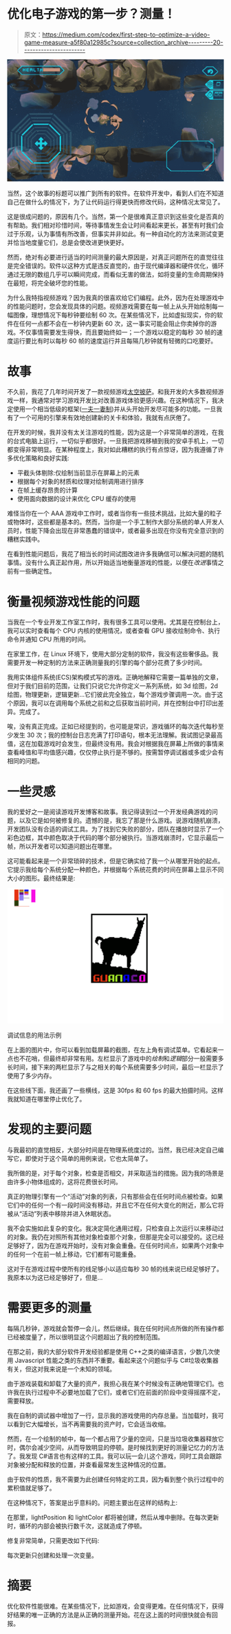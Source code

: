 # 优化电子游戏的第一步？测量！

> 原文：<https://medium.com/codex/first-step-to-optimize-a-video-game-measure-a5f80a12985c?source=collection_archive---------20----------------------->

![](img/c466fe32a14fa683ba181410ddf9f1e2.png)

当然，这个故事的标题可以推广到所有的软件。在软件开发中，看到人们在不知道自己在做什么的情况下，为了让代码运行得更快而修改代码，这种情况太常见了。

这是很成问题的，原因有几个。当然，第一个是很难真正意识到这些变化是否真的有帮助。我们相对珍惜时间，等待事情发生会让时间看起来更长，甚至有时我们会过于乐观，认为事情有所改善，但事实并非如此。有一种自动化的方法来测试变更并恰当地度量它们，总是会使改进更快更好。

然而，绝对有必要进行适当的时间测量的最大原因是，对真正问题所在的直觉往往是完全错误的。软件以这种方式是违反直觉的，由于现代编译器和硬件优化，循环通过无限的数组几乎可以瞬间完成，而看似无害的做法，如将变量的生命周期保持在最短，将完全破坏您的性能。

为什么我特指视频游戏？因为我真的很喜欢给它们编程。此外，因为在处理游戏中的性能问题时，您会发现具体的问题。视频游戏需要在每一帧上从头开始绘制每一幅图像，理想情况下每秒钟要绘制 60 次。在某些情况下，比如虚拟现实，你的软件在任何一点都不会在一秒钟内更新 60 次，这一事实可能会阻止你卖掉你的游戏。不仅事情需要发生得快，而且要始终如一；一个游戏以稳定的每秒 30 帧的速度运行要比有时以每秒 60 帧的速度运行并且每隔几秒钟就有轻微的口吃要好。

# 故事

不久前，我花了几年时间开发了一款视频游戏[太空披萨](https://play.google.com/store/apps/details?id=com.jsmtux.shooterandroid)。和我开发的大多数视频游戏一样，我通常对学习游戏开发比对改善游戏体验更感兴趣。在这种情况下，我决定使用一个相当低级的框架([一夫一妻制](https://www.monogame.net/))并从头开始开发尽可能多的功能。一旦我有了一个可用的引擎来有效地创建新的关卡和体验，我就有点厌倦了。

在开发的时候，我并没有太关注游戏的性能，因为这是一个非常简单的游戏，在我的台式电脑上运行，一切似乎都很好。一旦我把游戏移植到我的安卓手机上，一切都变得非常明显。在某种程度上，我对如此糟糕的执行有点惊讶，因为我遵循了许多优化策略和良好实践:

*   平截头体剔除:仅绘制当前显示在屏幕上的元素
*   根据每个对象的材质和纹理对绘制调用进行排序
*   在帧上缓存昂贵的计算
*   使用面向数据的设计来优化 CPU 缓存的使用

难怪当你在一个 AAA 游戏中工作时，或者当你有一些技术挑战，比如大量的粒子或物体时，这些都是基本的。然而，当你是一个手工制作大部分系统的单人开发人员时，性能下降会出现在非常愚蠢的错误中，或者最多出现在你没有完全意识到的糟糕实践中。

在看到性能问题后，我花了相当长的时间试图改进许多我确信可以解决问题的随机事情。没有什么真正起作用，所以开始适当地衡量游戏的性能，以便在*改进*事情之前有一些确定性。

# 衡量视频游戏性能的问题

当我在一个专业开发工作室工作时，我有很多工具可以使用。尤其是在控制台上，我可以实时查看每个 CPU 内核的使用情况，或者查看 GPU 接收绘制命令、执行命令并通知 CPU 所用的时间。

在家里工作，在 Linux 环境下，使用大部分定制的软件，我没有这些奢侈品。我需要开发一种定制的方法来正确测量我的引擎的每个部分花费了多少时间。

我用实体组件系统(ECS)架构模式写的游戏。正确地解释它需要一篇单独的文章，但对于我们目前的范围，让我们只说它允许你定义一系列系统，如 3d 绘图，2d 绘图，物理更新，逻辑更新…它们彼此完全独立，每个游戏步骤调用一次。由于这个原因，我可以在调用每个系统之前和之后获取当前时间，并在控制台中打印出差异。完成了。

唉，没有真正完成。正如已经提到的，也可能是常识，游戏循环的每次迭代每秒至少发生 30 次；我的控制台日志充满了打印语句，根本无法理解。我试图记录最高值，这在加载游戏时会发生，但最终没有用。我会对根据我在屏幕上所做的事情来查看峰值和平均值感兴趣，仅仅停止执行是不够的。按需暂停调试器或多或少会有相同的问题。

# 一些灵感

我的爱好之一是阅读游戏开发博客和故事。我记得读到过一个开发经典游戏的问题，以及它是如何被修复的。遗憾的是，我忘了那是什么游戏。说游戏随机崩溃，开发团队没有合适的调试工具。为了找到它失败的部分，团队在播放时显示了一个彩色边框，其中颜色取决于代码的哪个部分被执行。当游戏崩溃时，它显示最后一帧，所以开发者可以知道问题出在哪里。

这可能看起来是一个非常琐碎的技术，但是它确实给了我一个从哪里开始的起点。它提示我给每个系统分配一种颜色，并根据每个系统花费的时间在屏幕上显示不同大小的图形。最终结果是:

![](img/2ca2e4ca077554f7b28d16c4562fddf5.png)

调试信息的用法示例

在上面的图片中，你可以看到加载屏幕的截图，在左上角有调试菜单。它看起来一点也不花哨，但最终却非常有用。左栏显示了游戏中的*绘制*和*逻辑*部分一般需要多长时间，接下来的两栏显示了与之相关的每个系统需要多少时间，最后一栏显示了使用了多少内存。

在这些线下面，我还画了一些横线，这是 30fps 和 60 fps 的最大拍摄时间。这样我就知道在哪里停止优化了。

# 发现的主要问题

与我最初的直觉相反，大部分时间是在物理系统度过的。当然，我已经决定自己编写它，即使对于这个简单的用例来说，它也太简单了。

我所做的是，对于每个对象，检查是否相交，并采取适当的措施。因为我的场景是由许多小物体组成的，这将花费很长时间。

真正的物理引擎有一个“活动”对象的列表，只有那些会在任何时间点被检查。如果它们中的任何一个有一段时间没有移动，并且它不在任何大变化的附近，那么它将被从“活动”列表中移除并进入休眠状态。

我不会实施如此复杂的变化。我决定简化通用过程，只检查自上次运行以来移动过的对象。我仍在对照所有其他对象检查那个对象，但那是完全可以接受的。这已经足够好了，因为在游戏开始时，没有对象会重叠。在任何时间点，如果两个对象中的任何一个在前一帧上移动，它们都有可能重叠。

这对于在游戏过程中使所有的线足够小以适应每秒 30 帧的线来说已经足够好了。我原本以为这已经足够好了，但是…

# 需要更多的测量

每隔几秒钟，游戏就会暂停一会儿，然后继续。我在任何时间点所做的所有操作都已经被度量了，所以很明显这个问题超出了我的控制范围。

在那之前，我的大部分软件开发经验都是使用 C++之类的编译语言，少数几次使用 Javascript 性能之类的东西并不重要。看起来这个问题似乎与 C#垃圾收集器有关，但这对我来说是一个未知的领域。

由于游戏装载和卸载了大量的资产，我担心我在某个时候没有正确地管理它们。也许我在执行过程中不必要地加载了它们，或者它们在前面的阶段中变得摇摆不定，需要释放。

我在自制的调试器中增加了一行，显示我的游戏使用的内存总量。当加载时，我可以看到它大幅增长，当不再需要我的资产时，它会适当收缩。

然而，在一个绘制的帧中，每一个都占用了少量的空间，只是当垃圾收集器释放它时，偶尔会减少空间，从而导致明显的停顿。是时候找到更好的测量记忆力的方法了。我发现 C#语言也有这样的工具。我可以玩一会儿这个游戏，同时工具会跟踪对象被分配和释放的位置，并查看最常发生这种情况的位置。

由于软件的性质，我不需要为此创建任何特定的工具，因为看到整个执行过程中的累积值就足够了。

在这种情况下，答案是出乎意料的。问题主要出在这样的结构上:

在那里，lightPosition 和 lightColor 都将被创建，然后从堆中删除。在每次更新时，循环的内部会被执行数千次，这就造成了停顿。

修复非常简单，只需更改如下代码:

每次更新只创建和处理一次变量。

# 摘要

优化软件性能很难。在某些情况下，比如游戏，会变得更难。在任何情况下，获得好结果的唯一正确的方法是从正确的测量开始。花在这上面的时间很快就会有回报。